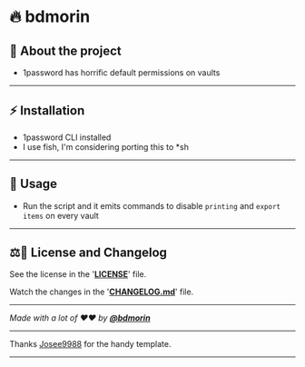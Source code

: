 <!-- markdownlint-disable MD032 MD033-->
# 🔥 **bdmorin**

## 🤔 **About the project**

* 1password has horrific default permissions on vaults

---

## ⚡ **Installation**

* 1password CLI installed
* I use fish, I'm considering porting this to *sh

---

## 🚀 **Usage**

* Run the script and it emits commands to disable `printing` and `export items` on every vault


---

## ⚖️📝 **License and Changelog**

See the license in the '**[LICENSE](LICENSE)**' file.

Watch the changes in the '**[CHANGELOG.md](CHANGELOG.md)**' file.

---

_Made with a lot of ❤️❤️ by **[@bdmorin](https://github.com/bdmorin)**_
 
---

 Thanks [Josee9988](https://github.com/Josee9988/project-template) for the handy template.

---